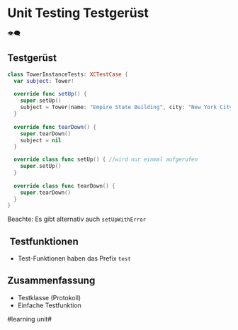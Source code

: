 # Unit Testing Testgerüst
👁️‍🗨️

## Testgerüst

```swift
class TowerInstanceTests: XCTestCase {
  var subject: Tower!
  
  override func setUp() {
    super.setUp()
    subject = Tower(name: "Empire State Building", city: "New York City", country: "USA", height: 381, yearBuilt: 1931, latitude: 40.748457, longitude: -73.985525)
  }
  
  override func tearDown() {
    super.tearDown()
    subject = nil
  }

  override class func setUp() { //wird nur einmal aufgerufen
    super.setUp()
  }
	
  override class func tearDown() {
    super.tearDown()
  }
}
```

Beachte: Es gibt alternativ auch `setUpWithError`

##  Testfunktionen
- Test-Funktionen haben das Prefix `test`

## Zusammenfassung
- Testklasse (Protokoll)
- Einfache Testfunktion


#learning unit#